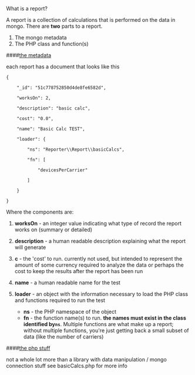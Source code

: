 What is a report?


A report is a collection of calculations that is performed on the data in mongo.  There are **two** parts to a report.

1. The mongo metadata
2. The PHP class and function(s)


####[the metadata](id:metadata)

each report has a document that looks like this

    {
    
        "_id": "51c778752850d4de8fe6582d",
    
        "worksOn": 2,
    
        "description": "basic calc",
    
        "cost": "0.0",
    
        "name": "Basic Calc TEST",
    
        "loader": {
    
            "ns": "Reporter\\Report\\basicCalcs",
    
            "fn": [
    
                "devicesPerCarrier"
    
            ]
    
        }
    
    }

Where the components are:

1. **worksOn** -    an integer value indicating what type of record the report works on (summary or detailed)

2. **description** - a human readable description explaining what the report will generate 
3. **c** - the 'cost' to run.  currently not used, but intended to represent the amount of some currency required to analyze the data or perhaps the cost to keep the results after the report has been run
4. **name** - a human readable name for the test
5. **loader** - an object with the information necessary to load the PHP class and functions required to run the test
    * **ns** - the PHP namespace of the object
    * **fn** - the function name(s) to run. **the names must exist in the class identified by`ns`**.  Multiple functions are what make up a report; without multiple functions, you're just getting back a small subset of data (like the number of carriers)
    
    
    
####[the php stuff](id:php)


not a whole lot more than a library with data manipulation / mongo connection stuff
see basicCalcs.php for more info
      
      